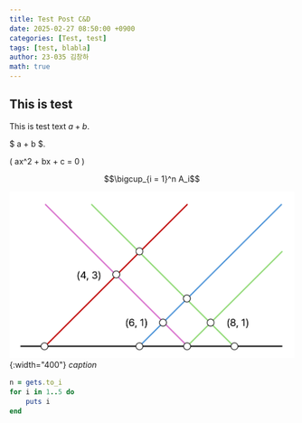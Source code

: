 ```yaml
---
title: Test Post C&D
date: 2025-02-27 08:50:00 +0900
categories: [Test, test]
tags: [test, blabla]
author: 23-035 김창하
math: true
---
```


## This is test

This is test text $a + b$.

$ a + b $.

\( ax^2 + bx + c = 0 \)

$$\bigcup_{i = 1}^n A_i$$

![example-img](./images/drawing-img.png){:width="400"}
_caption_

```ruby
n = gets.to_i
for i in 1..5 do
    puts i
end
```
